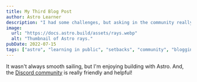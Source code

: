 ```yaml
---
title: My Third Blog Post
author: Astro Learner
description: "I had some challenges, but asking in the community really helped!"
image:
  url: "https://docs.astro.build/assets/rays.webp"
  alt: "Thumbnail of Astro rays."
pubDate: 2022-07-15
tags: ["astro", "learning in public", "setbacks", "community", "blogging"]
---
```


It wasn't always smooth sailing, but I'm enjoying building with Astro. And, the [Discord community](https://astro.build/chat) is really friendly and helpful!
